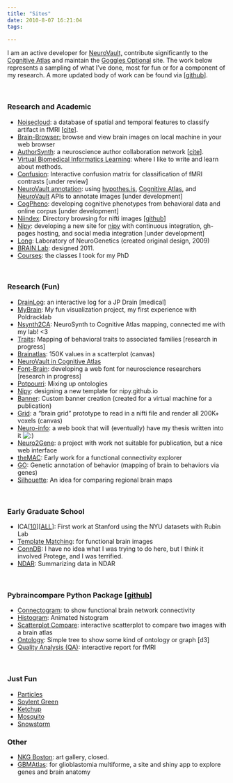 ```yaml
---
title: "Sites"
date: 2010-8-07 16:21:04
tags:
  
---
```



I am an active developer for [NeuroVault,](http://www.neurovault.org) contribute significantly to the [Cognitive Atlas](http://www.cognitiveatlas.org) and maintain the [Goggles Optional](http://www.gogglesoptional.com) site. The work below represents a sampling of what I’ve done, most for fun or for a component of my research. A more updated body of work can be found via [[github](http://www.github.com/vsoch)].

 

### **Research and Academic**

- [Noisecloud](http://vbmis.com/bmi/noisecloud): a database of spatial and temporal features to classify artifact in fMRI [[cite](http://journals.plos.org/plosone/article?id=10.1371/journal.pone.0095493)].
- [Brain-Browser:](http://npmjs.com/package/brain-browser) browse and view brain images on local machine in your web browser
- [AuthorSynth](http://www.vbmis.com/bmi/authorSynth/): a neuroscience author collaboration network [[cite](http://journal.frontiersin.org/article/10.3389/fninf.2015.00006/abstract)].
- [Virtual Biomedical Informatics Learning](http://www.vbmis.com/learn): where I like to write and learn about methods.
- [Confusion](http://vbmis.com/bmi/project/confusion): Interactive confusion matrix for classification of fMRI contrasts [under review]
- [NeuroVault annotation](http://www.vbmis.com/bmi/project/annotate): using [hypothes.is](http://hypothes.is), [Cognitive Atlas](http://www.cognitiveatlas.org), and [NeuroVault](http://www.neurovault.org) APIs to annotate images [under development]
- [CogPheno](http://www.brainmeta.org): developing cognitive phenotypes from behavioral data and online corpus [under development]
- [Niindex](http://www.vbmis.com/bmi/project/niindex): Directory browsing for nifti images [[github](http://www.github.com/vsoch/niindex)]
- [Nipy](http://vsoch.github.io/nipy-jekyll): developing a new site for [nipy](http://www.nipy.org) with continuous integration, gh-pages hosting, and social media integration [under development]
- [Long](http://haririlab.com): Laboratory of NeuroGenetics (created original design, 2009)
- [BRAIN Lab](http://vsoch.com/blog/media/Bogdan/): designed 2011.
- [Courses](http://vbmis.com/bmi/course/): the classes I took for my PhD

 

### **Research (Fun)**

- [DrainLog](http://www.vbmis.com/bmi/project/drainlog/): an interactive log for a JP Drain [medical]
- [MyBrain](http://www.vbmis.com/bmi/project/mybrain/): My fun visualization project, my first experience with Poldracklab
- [Nsynth2CA](http://www.vbmis.com/bmi/nsynth2ca/): NeuroSynth to Cognitive Atlas mapping, connected me with my lab! <3
- [Traits](http://vbmis.com/bmi/project/traits): Mapping of behavioral traits to associated families [research in progress]
- [Brainatlas](http://vbmis.com/bmi/project/brainatlas): 150K values in a scatterplot (canvas)
- [NeuroVault in Cognitive Atlas](http://vbmis.com/bmi/project/cogat/neurovault)
- [Font-Brain](http://vbmis.com/bmi/project/font-brain/): developing a web font for neuroscience researchers [research in progress]
- [Potpourri](http://www.vbmis.com/bmi/project/potpourri/): Mixing up ontologies
- [Nipy](http://vsoch.github.io/nipy): designing a new template for nipy.github.io
- [Banner](http://vbmis.com/bmi/project/banner/): Custom banner creation (created for a virtual machine for a publication)
- [Grid](http://vbmis.com/bmi/project/grid/): a “brain grid” prototype to read in a nifti file and render all 200K+ voxels (canvas)
- [Neuro-info](https://neuro-info.herokuapp.com): a web book that will (eventually) have my thesis written into it ![:)](http://vsoch.com/blog/wp-includes/images/smilies/simple-smile.png)
- [Neuro2Gene](http://vbmis.com/bmi/n2g/): a project with work not suitable for publication, but a nice web interface
- [theMAC](http://www.vbmis.com/bmi/project/mac/): Early work for a functional connectivity explorer
- [GO](http://vbmis.com/bmi/project/GO/): Genetic annotation of behavior (mapping of brain to behaviors via genes)
- [Silhouette](http://vbmis.com/bmi/project/brainsilouette/): An idea for comparing regional brain maps

 

### **Early Graduate School**

- ICA[[10](http://vbmis.com/bmi/project/NYU10/)][[ALL](http://vbmis.com/bmi/project/NYUALL)]: First work at Stanford using the NYU datasets with Rubin Lab
- [Template Matching](http://www.vbmis.com/bmi/project/pyCorr/): for functional brain images
- [ConnDB](http://vbmis.com/bmi/project/conndb/): I have no idea what I was trying to do here, but I think it involved Protege, and I was terrified.
- [NDAR](http://www.vbmis.com/bmi/project/ndar/): Summarizing data in NDAR

 

### **Pybraincompare Python Package [[github](http://www.github.com/vsoch/pybraincompare)]**

- [Connectogram](http://vbmis.com/bmi/share/neurovault/connectogram.html): to show functional brain network connectivity
- [Histogram](http://vbmis.com/bmi/share/neurovault/histogram.html): Animated histogram
- [Scatterplot Compare](http://vbmis.com/bmi/share/neurovault/scatter_atlas.html): interactive scatterplot to compare two images with a brain atlas
- [Ontology](http://vbmis.com/bmi/share/neurovault/reverse_inference.html): Simple tree to show some kind of ontology or graph [d3]
- [Quality Analysis (QA)](http://www.vbmis.com/bmi/project/qa/index.html): interactive report for fMRI

 

### **Just Fun**

- [Particles](http://www.vbmis.com/bmi/project/particles/)
- [Soylent Green](http://vbmis.com/bmi/project/soylent)
- [Ketchup](http://www.vbmis.com/bmi/project/ketchup/)
- [Mosquito](http://www.vbmis.com/project/mosquito)
- [Snowstorm](http://www.vbmis.com/bmi/project/snowstorm/)

### 

### **Other**

- [NKG Boston](http://natacha.net/NKGBoston2012/index.html): art gallery, closed.
- [GBMAtlas](http://gbmatlas.stanford.edu): for glioblastomia multiforme, a site and shiny app to explore genes and brain anatomy


